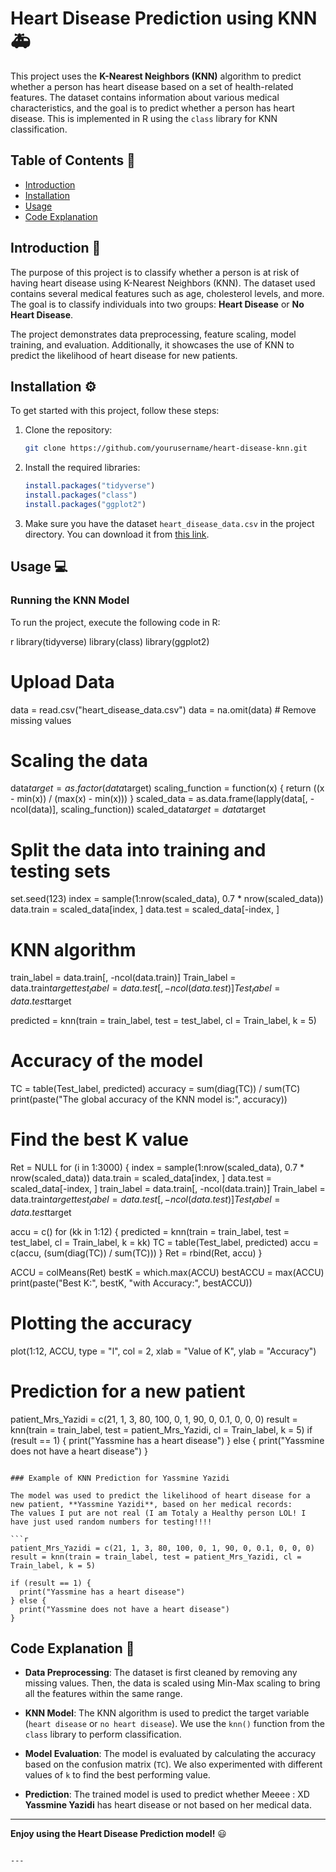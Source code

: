 
# Heart Disease Prediction using KNN 🚑

This project uses the **K-Nearest Neighbors (KNN)** algorithm to predict whether a person has heart disease based on a set of health-related features. The dataset contains information about various medical characteristics, and the goal is to predict whether a person has heart disease. This is implemented in R using the `class` library for KNN classification.

## Table of Contents 📜

- [Introduction](#introduction)
- [Installation](#installation)
- [Usage](#usage)
- [Code Explanation](#code-explanation)

## Introduction 🌟

The purpose of this project is to classify whether a person is at risk of having heart disease using K-Nearest Neighbors (KNN). The dataset used contains several medical features such as age, cholesterol levels, and more. The goal is to classify individuals into two groups: **Heart Disease** or **No Heart Disease**.

The project demonstrates data preprocessing, feature scaling, model training, and evaluation. Additionally, it showcases the use of KNN to predict the likelihood of heart disease for new patients.

## Installation ⚙️

To get started with this project, follow these steps:

1. Clone the repository:
    ```bash
    git clone https://github.com/yourusername/heart-disease-knn.git
    ```

2. Install the required libraries:
    ```r
    install.packages("tidyverse")
    install.packages("class")
    install.packages("ggplot2")
    ```

3. Make sure you have the dataset `heart_disease_data.csv` in the project directory. You can download it from [this link](#).

## Usage 💻

### Running the KNN Model

To run the project, execute the following code in R:

r
library(tidyverse)
library(class)
library(ggplot2)

# Upload Data
data = read.csv("heart_disease_data.csv")
data = na.omit(data)  # Remove missing values

# Scaling the data
data$target = as.factor(data$target)
scaling_function = function(x) { return ((x - min(x)) / (max(x) - min(x))) }
scaled_data = as.data.frame(lapply(data[, -ncol(data)], scaling_function))
scaled_data$target = data$target

# Split the data into training and testing sets
set.seed(123)
index = sample(1:nrow(scaled_data), 0.7 * nrow(scaled_data))
data.train = scaled_data[index, ]
data.test = scaled_data[-index, ]

# KNN algorithm
train_label = data.train[, -ncol(data.train)]
Train_label = data.train$target
test_label = data.test[, -ncol(data.test)]
Test_label = data.test$target

predicted = knn(train = train_label, test = test_label, cl = Train_label, k = 5)

# Accuracy of the model
TC = table(Test_label, predicted)
accuracy = sum(diag(TC)) / sum(TC)
print(paste("The global accuracy of the KNN model is:", accuracy))

# Find the best K value
Ret = NULL
for (i in 1:3000) {
  index = sample(1:nrow(scaled_data), 0.7 * nrow(scaled_data))
  data.train = scaled_data[index, ]
  data.test = scaled_data[-index, ]
  train_label = data.train[, -ncol(data.train)]
  Train_label = data.train$target
  test_label = data.test[, -ncol(data.test)]
  Test_label = data.test$target
  
  accu = c()
  for (kk in 1:12) {
    predicted = knn(train = train_label, test = test_label, cl = Train_label, k = kk)
    TC = table(Test_label, predicted)
    accu = c(accu, (sum(diag(TC)) / sum(TC)))
  }
  Ret = rbind(Ret, accu)
}

ACCU = colMeans(Ret)
bestK = which.max(ACCU)
bestACCU = max(ACCU)
print(paste("Best K:", bestK, "with Accuracy:", bestACCU))

# Plotting the accuracy
plot(1:12, ACCU, type = "l", col = 2, xlab = "Value of K", ylab = "Accuracy")

# Prediction for a new patient
patient_Mrs_Yazidi = c(21, 1, 3, 80, 100, 0, 1, 90, 0, 0.1, 0, 0, 0)
result = knn(train = train_label, test = patient_Mrs_Yazidi, cl = Train_label, k = 5)
if (result == 1) {
  print("Yassmine has a heart disease")
} else {
  print("Yassmine does not have a heart disease")
}
```

### Example of KNN Prediction for Yassmine Yazidi

The model was used to predict the likelihood of heart disease for a new patient, **Yassmine Yazidi**, based on her medical records:
The values I put are not real (I am Totaly a Healthy person LOL! I have just used random numbers for testing!!!!

```r
patient_Mrs_Yazidi = c(21, 1, 3, 80, 100, 0, 1, 90, 0, 0.1, 0, 0, 0)
result = knn(train = train_label, test = patient_Mrs_Yazidi, cl = Train_label, k = 5)

if (result == 1) {
  print("Yassmine has a heart disease")
} else {
  print("Yassmine does not have a heart disease")
}
```

## Code Explanation 📝

- **Data Preprocessing**: The dataset is first cleaned by removing any missing values. Then, the data is scaled using Min-Max scaling to bring all the features within the same range.
  
- **KNN Model**: The KNN algorithm is used to predict the target variable (`heart disease` or `no heart disease`). We use the `knn()` function from the `class` library to perform classification.

- **Model Evaluation**: The model is evaluated by calculating the accuracy based on the confusion matrix (`TC`). We also experimented with different values of `k` to find the best performing value.

- **Prediction**: The trained model is used to predict whether Meeee : XD **Yassmine Yazidi** has heart disease or not based on her medical data.

---

**Enjoy using the Heart Disease Prediction model!** 😃 
```

---
